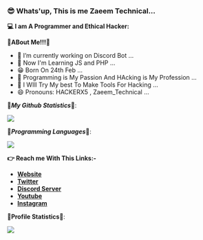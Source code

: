 ### 😎 Whats'up, This is me Zaeem Technical...

**💻 I am A Programmer and Ethical Hacker:**


**🌟ABout Me!!!🌟**

- 🔭 I’m currently working on Discord Bot ...
- 🌱 Now I'm Learning JS and PHP ...
- 😁 Born On 24th Feb ...
- 🤔 Programming is My Passion And HAcking is My Profession ...
- 💬 I WIll Try My best To Make Tools For Hacking  ...
- 😄 Pronouns: HACKERX5 , Zaeem_Technical ...


🌟***My Github Statistics***🌟: 

<img src="https://github-readme-stats.vercel.app/api?username=Zaeem20&&show_icons=true&title_color=ffdf00&icon_color=bb2acf&text_color=daf7dc&bg_color=151515">


🌟***Programming Languages***🌟:

<img src="https://github-readme-stats.vercel.app/api/top-langs/?username=Zaeem20&amp;layout=compact&amp;theme=react&amp;hide_border=true">

**👉 Reach me With This Links:-**

- [**Website**](https://www.zaeemtechnical.ml)
- [**Twitter**](https://twitter.com/TechnicalZaeem)
- [**Discord Server**](https://discord.gg/RckwnfQfTT)
- [**Youtube**](https://www.youtube.com/c/ZaeemTechnical)
- [**Instagram**](https://www.instagram.com/zaeem_technical19)

**🌟Profile Statistics🌟**:

<img src="https://komarev.com/ghpvc/?username=Zaeem20&amp;color=blueviolet&amp;style=flat-square">

